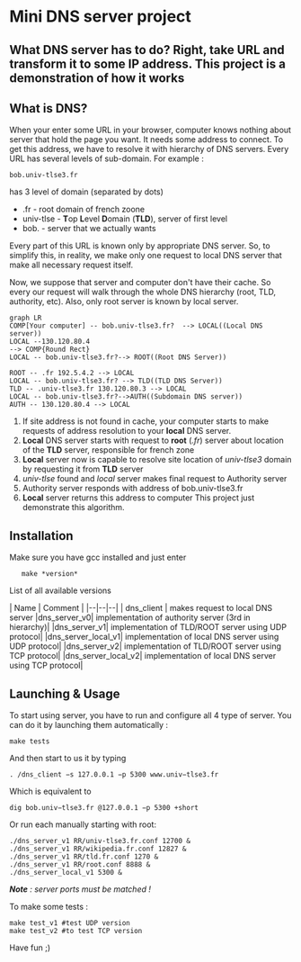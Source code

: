 ﻿Mini DNS server project
===================
What DNS server has to do? Right, take URL and transform it to some IP address.  This project is a demonstration of how it works
-------------------
What is DNS?
----------
When your enter some URL in your browser, computer knows nothing about server that hold the page you want. It needs some address to connect. To get this address, we have to resolve it with hierarchy of DNS servers.
Every URL has several levels  of sub-domain. For example : 

    bob.univ-tlse3.fr
has 3 level of domain (separated by dots) 

 - .fr - root domain of french zoone
 - univ-tlse - **T**op **L**evel **D**omain (**TLD**), server of first level
 - bob. - server that we actually wants

Every part of this URL is known only by appropriate DNS server. So, to simplify this, in reality, we make only one request to local DNS server that make all necessary request itself.

Now, we suppose that  server and computer don't have their cache. So every our request will walk through the whole DNS hierarchy (root, TLD, authority, etc).  Also, only root server is known by local server.

```mermaid
graph LR
COMP[Your computer] -- bob.univ-tlse3.fr?  --> LOCAL((Local DNS server))
LOCAL --130.120.80.4
--> COMP{Round Rect}
LOCAL -- bob.univ-tlse3.fr?--> ROOT((Root DNS Server))

ROOT -- .fr 192.5.4.2 --> LOCAL
LOCAL -- bob.univ-tlse3.fr? --> TLD((TLD DNS Server))
TLD -- .univ-tlse3.fr 130.120.80.3 --> LOCAL
LOCAL -- bob.univ-tlse3.fr?-->AUTH((Subdomain DNS server))
AUTH -- 130.120.80.4 --> LOCAL
```

 1.  If site address is not found in cache, your computer starts to make requests of address resolution to your **local** DNS server.
 2. **Local** DNS server starts with request to **root** (*.fr*) server about location of the **TLD** server, responsible for french zone
 3. **Local** server now is capable to resolve site location of *univ-tlse3* domain by requesting it from **TLD** server
 4. *univ-tlse* found and *local* server makes final request to Authority server
 5. Authority server responds with address of bob.univ-tlse3.fr
 6.  **Local** server returns this address to computer
This project just demonstrate this algorithm.

Installation
-------------
Make sure you have gcc installed and just enter  

	   make *version*
 List of all available versions 
 
| Name  | Comment |
|--|--|--|
| dns_client | makes request to local DNS server
|dns_server_v0| implementation of authority server (3rd in hierarchy)|
|dns_server_v1| implementation of TLD/ROOT server using UDP protocol|
|dns_server_local_v1| implementation of local DNS server using UDP protocol|
|dns_server_v2| implementation of TLD/ROOT server using TCP protocol|
|dns_server_local_v2| implementation of local DNS server using TCP protocol|

Launching & Usage
-------------
To start using server, you have to run and configure all 4 type of server. You can do it by launching them automatically :

    make tests
And then start to us it by typing 

    . /dns_client −s 127.0.0.1 −p 5300 www.univ−tlse3.fr
   Which is equivalent to 

    dig bob.univ−tlse3.fr @127.0.0.1 −p 5300 +short
Or run each manually starting with root: 

    ./dns_server_v1 RR/univ-tlse3.fr.conf 12700 &
	./dns_server_v1 RR/wikipedia.fr.conf 12827 &
	./dns_server_v1 RR/tld.fr.conf 1270 &
	./dns_server_v1 RR/root.conf 8888 &
	./dns_server_local_v1 5300 &
***Note** : server ports must be matched !*

To make some tests :

    make test_v1 #test UDP version
    make test_v2 #to test TCP version

Have fun ;)
